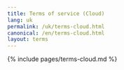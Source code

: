 ```yaml
---
title: Terms of service (Cloud) 
lang: uk
permalink: /uk/terms-cloud.html
canonical: /en/terms-cloud.html
layout: terms
---
```


{% include pages/terms-cloud.md %}
